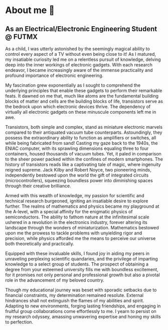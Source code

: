 # About me 👋

## As an Electrical/Electronic Engineering Student @ FUTMX

As a child, I was utterly astonished by the seemingly magical ability to control every aspect of a TV 
without even being close to it! As I matured, my insatiable curiosity led me on a relentless pursuit 
of knowledge, delving deep into the inner workings of electronic gadgets. With each research endeavor, 
I became increasingly aware of the immense practicality and profound importance of electronic 
engineering.

My fascination grew exponentially as I sought to comprehend the underlying principles that 
enable these gadgets to perform their remarkable feats. It dawned on me that, much like atoms 
are the fundamental building blocks of matter and cells are the building blocks of life, transistors 
serve as the bedrock upon which electronic devices thrive. The dependency of virtually all electronic
gadgets on these minuscule components left me in awe.

Transistors, both simple and complex, stand as miniature electronic marvels compared to their
antiquated vacuum tube counterparts. Astoundingly, they possess the extraordinary ability to 
function as amplifiers or switches, all while being fabricated from sand! Casting my gaze back 
to the 1940s, the ENIAC computer, with its sprawling dimensions equaling three to four 
containers, housed thousands of vacuum tubes. Yet, it paled in comparison to the sheer 
power packed within the confines of modern smartphones. The history of transistors reads
like a captivating tale of magic, where ingenuity reigned supreme. Jack Kilby and Robert Noyce, 
two pioneering minds, independently bestowed upon the world the gift of integrated circuits 
(microcontrollers), squeezing boundless power into diminishing spaces through their 
creative brilliance.

Armed with this wealth of knowledge, my passion for scientific and technical research 
burgeoned, igniting an insatiable desire to explore further. The realms of mathematics 
and physics became my playground at the A-level, with a special affinity for the enigmatic 
physics of semiconductors. The ability to fathom nature at the infinitesimal scale ushered 
in a revolution in the electronics industry, forever altering its landscape through the wonders 
of miniaturization. Mathematics bestowed upon me the prowess to tackle problems with 
unyielding rigor and precision, while physics afforded me the means to perceive our universe 
both theoretically and practically.

Equipped with these invaluable skills, I found joy in aiding my peers in unraveling perplexing 
scientific quandaries, and the privilege of imparting knowledge to a select group of students. 
The prospect of obtaining a degree from your esteemed university fills me with boundless excitement,
for it promises not only personal and professional growth but also a pivotal role in the advancement 
of my beloved country.

Though my educational journey was beset with sporadic setbacks due to financial constraints, 
my determination remained resolute. External hindrances shall not extinguish the flames of 
my abilities and spirit. Adapting to new environments, forging lasting friendships, and engaging 
in fruitful group collaborations come effortlessly to me. I yearn to persist on my research odyssey, 
amassing unwavering expertise and honing my skills to perfection.

<!-- 🔭 I'm currently working on a new article(titled: Demystifying Arrays) link will soon be posted here 😄 -->

<!--
**denstream-io/denstream-io** is a ✨ _special_ ✨ repository because its `README.md` (this file) appears on your GitHub profile.

Here are some ideas to get you started:

- 🔭 I’m currently working on ...
- 🌱 I’m currently learning ...
- 👯 I’m looking to collaborate on ...
- 🤔 I’m looking for help with ...
- 💬 Ask me about ...
- 📫 How to reach me: ...
- 😄 Pronouns: ...
- ⚡ Fun fact: ...
-->
